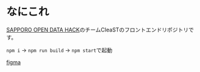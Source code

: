 # なにこれ
[SAPPORO OPEN DATA HACK](https://connpass.com/event/298303/)のチームCIeaSTのフロントエンドリポジトリです。

`npm i` -> `npm run build` -> `npm start`で起動

[figma](https://www.figma.com/file/JeX1m97kLpmbsfQQhJidkr/SODH_2023_CIeaST?type=design&node-id=1%3A3&mode=design&t=SmL5ORFNlBd9gpe0-1)
